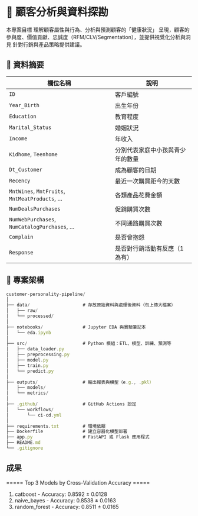 # 🧠 顧客分析與資料探勘

本專案目標 理解顧客屬性與行為、分析與預測顧客的「健康狀況」
呈現，顧客的參與度、價值貢獻、忠誠度（RFM/CLV/Segmentation），並提供視覺化分析與洞見
針對行銷與產品策略提供建議。
## 📁 資料摘要
| 欄位名稱                                            | 說明               |
| ----------------------------------------------- | ---------------- |
| `ID`                                            | 客戶編號             |
| `Year_Birth`                                    | 出生年份             |
| `Education`                                     | 教育程度             |
| `Marital_Status`                                | 婚姻狀況             |
| `Income`                                        | 年收入              |
| `Kidhome`, `Teenhome`                           | 分別代表家庭中小孩與青少年的數量 |
| `Dt_Customer`                                   | 成為顧客的日期          |
| `Recency`                                       | 最近一次購買距今的天數      |
| `MntWines`, `MntFruits`, `MntMeatProducts`, ... | 各類產品花費金額         |
| `NumDealsPurchases`                             | 促銷購買次數           |
| `NumWebPurchases`, `NumCatalogPurchases`, ...   | 不同通路購買次數         |
| `Complain`                                      | 是否曾抱怨            |
| `Response`                                      | 是否對行銷活動有反應（1 為有） |


## 📁 專案架構
```js
customer-personality-pipeline/
│
├── data/                    # 存放原始資料與處理後資料（勿上傳大檔案）
│   ├── raw/
│   └── processed/
│
├── notebooks/               # Jupyter EDA 與實驗筆記本
│   └── eda.ipynb
│
├── src/                     # Python 模組：ETL、模型、訓練、預測等
│   ├── data_loader.py
│   ├── preprocessing.py
│   ├── model.py
│   ├── train.py
│   └── predict.py
│
├── outputs/                 # 輸出報表與模型（e.g., .pkl）
│   ├── models/
│   └── metrics/
│
├── .github/                 # GitHub Actions 設定
│   └── workflows/
│       └── ci-cd.yml
│
├── requirements.txt         # 環境依賴
├── Dockerfile               # 建立容器化模型部署
├── app.py                   # FastAPI 或 Flask 應用程式
├── README.md
└── .gitignore

```

## 成果
===== Top 3 Models by Cross-Validation Accuracy =====
1. catboost - Accuracy: 0.8592 ± 0.0128
2. naive_bayes - Accuracy: 0.8538 ± 0.0163
3. random_forest - Accuracy: 0.8511 ± 0.0165